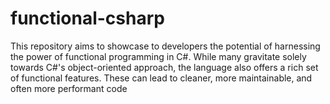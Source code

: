 # functional-csharp
This repository aims to showcase to developers the potential of harnessing the power of functional programming in C#. While many gravitate solely towards C#'s object-oriented approach, the language also offers a rich set of functional features. These can lead to cleaner, more maintainable, and often more performant code
